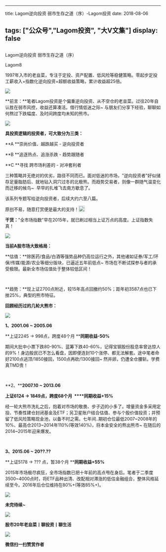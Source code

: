 
---
title:   Lagom逆向投资 弱市生存之道（序）-Lagom投资
date: 2018-08-06

tags: ["公众号","Lagom投资", "大V文集"]
display: false
---


## 



Lagom逆向投资 弱市生存之道（序）




Lagom8




1997年入市的老韭菜，专注于定投、资产配置、低风险等稳健策略。零起步定投工薪收入+指数化逆向投资+超额收益策略，累计收益超25倍。




<img class="" data-copyright="0" data-ratio="0.05776173285198556" data-s="300,640" src="https://mmbiz.qpic.cn/mmbiz_png/ZB4WjgjLjJW3KtDibicU3BB1HNQ9lDS2M5oGRnchkNPRzYsc0Ua6CIu7rZH3vAficcBEPYHU9ZTPqkic1sicT8CaxQQ/640?wx_fmt=png" data-type="png" data-w="554" style=""/>

**前言：**笔者Lagom投资是个偏重逆向投资、从不空仓的老韭菜。过往20年自认胜在弱市风控，收益还算凑活。借行情低迷之际~ 与朋友们分享下经验，聊聊如何熬过下跌幅度、及时间跨度均未知的熊市。

<img class="" data-copyright="0" data-ratio="0.640625" data-s="300,640" src="https://mmbiz.qpic.cn/mmbiz_png/ZB4WjgjLjJXibFOF4QeXRxgmEBwhjpqE44yT5R2VickFPE7piachxKWHfMv7ByXOex9n2UZlhBXsS4DpAXb2eqmsA/640?wx_fmt=png" data-type="png" data-w="640" style=""/>



**具投资逻辑的投资者，可大致分为三类：**

**A **崇尚价值、越跌越买 - 逆向投资者

**B **追逐热点、追涨杀跌 - 趋势跟随者

**C **寻找 跨市场利差的 - 对冲套利者

三种策略并无绝对的优劣，路径不同而已。面对低迷的市场，"逆向投资者"好似储存足量脂肪后、就地钻入洞穴过冬的北极熊。而趋势交易者，则像一群随气温变化而迁移的候鸟~&nbsp; 早早的扎堆飞去南方歇息了。



该系列专题写给逆向投资者，后续大约六至八篇。

原创不易，随意打赏便是最大的支持！<img src="https://res.wx.qq.com/mpres/htmledition/images/icon/common/emotion_panel/smiley/smiley_4.png" data-ratio="1" data-w="20" style="display:inline-block;width:20px;vertical-align:text-bottom;"/>



**干货：**"全市场指数"早在2015年，就已刷过相当上证万点的高度。上证指数失真！

<img class="" data-copyright="0" data-ratio="0.546875" data-s="300,640" src="https://mmbiz.qpic.cn/mmbiz_png/ZB4WjgjLjJXibFOF4QeXRxgmEBwhjpqE4hLAicDmgPjBe9icnxsHE8jicmwFXCuSIgFzwlkBqIzs7NtEeoOibNafOHA/640?wx_fmt=png" data-type="png" data-w="640" style=""/>



**当前A股市场大致格局：**

**估值：**除医药/食品/白酒等强势品种仍高位运行之外，其他诸如证券/军工/环保/传媒/能源/农业等细分版块，已逼近五年前低点~ 市场在不断试探参与者的承受极限。最新全市场估值处于整体较低区间！

&nbsp;

**趋势：**现上证2700点附近，较15年高点回撤约50%；距年初3587点也已下挫25%，典型的熊市特征。





**回顾经历过的几轮大熊市：**

<img class="" data-copyright="0" data-ratio="0.5390625" data-s="300,640" src="https://mmbiz.qpic.cn/mmbiz_png/ZB4WjgjLjJXibFOF4QeXRxgmEBwhjpqE4WbvEq7zHyZD7PxJS5K6Zn1kl2iaGRO0a6HRnK1Ah1S3icF0gibbaiaib99w/640?wx_fmt=png" data-type="png" data-w="640" style=""/>

**1、****2001.06 ~ 2005.06****&nbsp;**

**上证2245 -&gt; 998点，跨度48个月&nbsp;****同期收益-50%**

期间大批中小票下跌80-90%、蓝筹下跌40-60%，记得宝钢股份股息率曾达惊人的9%！身边股民已不怎么看盘，因即便连封10个涨停、都无法解套。途中笔者命好2100点逃顶/1850接回，1500点再砍/1300接回~ 然并卵，仍遭全仓腰斩。学费真TMD贵！

&nbsp;

**2、****2007.10 ~ 2013.06**

**<strong style="white-space: normal;">上证6124&nbsp;-&gt; 1849点，跨度68个月&nbsp;&nbsp;****同期收益+15%**</strong>

经一轮大熊市洗礼之后，抱着对市场的敬畏、步子迈的小多了。增量资金多采用定投、节奏性建仓封闭基金及ETF；另卫星账户结合估值、参与个股价值投资；并预留了低风险策略现金池，以备不时之需。七年间..期初仓位最低2007~2008年的10%、最高仓2013~2014年110%(等效140%)，将本金安全的熬出熊市~ 在随后的2014~2015年迎来爆发。

&nbsp;

**3、****2015.06 ~ 20??.??****&nbsp;**

**上证5178 -&gt; ??? 点，暂38个月&nbsp;****同期收益+55%**

2015年市场极尽疯狂，全市场指数已把十年前的高点甩在身后。笔者于二季度3500~4000点时，将ETF品种出清、改配相对滞涨的低估金融组合，整体风格延续至今。2016年后仓位维持在80%+(等效85%+)。



<img class="" data-copyright="0" data-ratio="0.2859399684044234" data-s="300,640" src="https://mmbiz.qpic.cn/mmbiz_png/ZB4WjgjLjJXibFOF4QeXRxgmEBwhjpqE4GOibcTnEWQGO6sU1Aaj7oFtAiaTGwhlZAGySsCJR61tNTiabeu99x8byw/640?wx_fmt=png" data-type="png" data-w="633" style=""/>

**未完待续~**

<img class="" data-copyright="0" data-ratio="0.05776173285198556" data-s="300,640" src="https://mmbiz.qpic.cn/mmbiz_png/ZB4WjgjLjJW3KtDibicU3BB1HNQ9lDS2M5oGRnchkNPRzYsc0Ua6CIu7rZH3vAficcBEPYHU9ZTPqkic1sicT8CaxQQ/640?wx_fmt=png" data-type="png" data-w="554" style=""/>



**股市20年老韭菜丨聊投资丨聊生活**



<img class="" data-copyright="0" data-ratio="0.390625" data-s="300,640" src="https://mmbiz.qpic.cn/mmbiz_png/ZB4WjgjLjJW3KtDibicU3BB1HNQ9lDS2M5AHEoeiaz0dQ4NfIRjBMuXvyJn8dXWm7ftklb0xqheiaMia0zbkyMJiaKzA/640?wx_fmt=png" data-type="png" data-w="640" style=""/>


**微信扫一扫赞赏作者**















